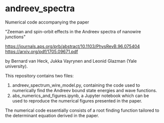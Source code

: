 # andreev_spectra

Numerical code accompanying the paper

"Zeeman and spin-orbit effects in the Andreev spectra of nanowire junctions"

https://journals.aps.org/prb/abstract/10.1103/PhysRevB.96.075404
https://arxiv.org/pdf/1705.09671.pdf

by Bernard van Heck, Jukka Vayrynen and Leonid Glazman (Yale university).

This repository contains two files:

1) andreev_spectrum_wire_model.py, containing the code used to numerically find the Andreev bound state energies and wave functions.
2) abs_numerics_and_figures.ipynb, a Jupyter notebook which can be used to reproduce the numerical figures presented in the paper.

The numerical code essentially consists of a root finding function tailored to the determinant equation derived in the paper.
